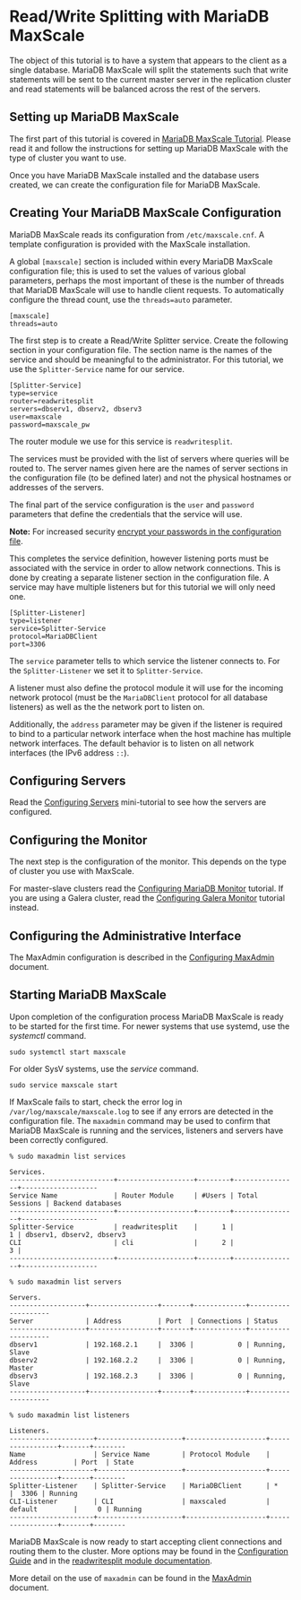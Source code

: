 # Read/Write Splitting with MariaDB MaxScale

The object of this tutorial is to have a system that appears to the client as a
single database. MariaDB MaxScale will split the statements such that write
statements will be sent to the current master server in the replication cluster
and read statements will be balanced across the rest of the servers.

## Setting up MariaDB MaxScale

The first part of this tutorial is covered in [MariaDB MaxScale Tutorial](MaxScale-Tutorial.md).
Please read it and follow the instructions for setting up MariaDB MaxScale with
the type of cluster you want to use.

Once you have MariaDB MaxScale installed and the database users created, we can
create the configuration file for MariaDB MaxScale.

## Creating Your MariaDB MaxScale Configuration

MariaDB MaxScale reads its configuration from `/etc/maxscale.cnf`. A template
configuration is provided with the MaxScale installation.

A global `[maxscale]` section is included within every MariaDB MaxScale
configuration file; this is used to set the values of various global parameters,
perhaps the most important of these is the number of threads that MariaDB
MaxScale will use to handle client requests. To automatically configure the
thread count, use the `threads=auto` parameter.

```
[maxscale]
threads=auto
```

The first step is to create a Read/Write Splitter service. Create the following
section in your configuration file. The section name is the names of the service
and should be meaningful to the administrator. For this tutorial, we use the
`Splitter-Service` name for our service.

```
[Splitter-Service]
type=service
router=readwritesplit
servers=dbserv1, dbserv2, dbserv3
user=maxscale
password=maxscale_pw
```

The router module we use for this service is `readwritesplit`.

The services must be provided with the list of servers where queries
will be routed to. The server names given here are the names of server sections
in the configuration file (to be defined later) and not the physical hostnames
or addresses of the servers.

The final part of the service configuration is the `user` and `password`
parameters that define the credentials that the service will use.

**Note:** For increased security [encrypt your passwords in the configuration file](Encrypting-Passwords.md).

This completes the service definition, however listening ports must be
associated with the service in order to allow network connections. This is done
by creating a separate listener section in the configuration file. A service may
have multiple listeners but for this tutorial we will only need one.

```
[Splitter-Listener]
type=listener
service=Splitter-Service
protocol=MariaDBClient
port=3306
```

The `service` parameter tells to which service the listener connects to. For the
`Splitter-Listener` we set it to `Splitter-Service`.

A listener must also define the protocol module it will use for the incoming
network protocol (must be the `MariaDBClient` protocol for all database
listeners) as well as the the network port to listen on.

Additionally, the `address` parameter may be given if the listener is required
to bind to a particular network interface when the host machine has multiple
network interfaces. The default behavior is to listen on all network interfaces
(the IPv6 address `::`).

## Configuring Servers

Read the [Configuring Servers](Configuring-Servers.md) mini-tutorial to see how
the servers are configured.

## Configuring the Monitor

The next step is the configuration of the monitor. This depends on the type of
cluster you use with MaxScale.

For master-slave clusters read the
[Configuring MariaDB Monitor](Configuring-MariaDB-Monitor.md)
tutorial. If you are using a Galera cluster, read the
[Configuring Galera Monitor](Configuring-Galera-Monitor.md)
tutorial instead.

## Configuring the Administrative Interface

The MaxAdmin configuration is described in the
[Configuring MaxAdmin](Configuring-MaxAdmin.md) document.

## Starting MariaDB MaxScale

Upon completion of the configuration process MariaDB MaxScale is ready to be
started for the first time. For newer systems that use systemd, use the _systemctl_ command.

```
sudo systemctl start maxscale
```

For older SysV systems, use the _service_ command.

```
sudo service maxscale start
```

If MaxScale fails to start, check the error log in
`/var/log/maxscale/maxscale.log` to see if any errors are detected in the
configuration file. The `maxadmin` command may be used to confirm that MariaDB
MaxScale is running and the services, listeners and servers have been correctly
configured.

```
% sudo maxadmin list services

Services.
--------------------------+-------------------+--------+----------------+-------------------
Service Name              | Router Module     | #Users | Total Sessions | Backend databases
--------------------------+-------------------+--------+----------------+-------------------
Splitter-Service          | readwritesplit    |      1 |              1 | dbserv1, dbserv2, dbserv3
CLI                       | cli               |      2 |              3 |
--------------------------+-------------------+--------+----------------+-------------------

% sudo maxadmin list servers

Servers.
-------------------+-----------------+-------+-------------+--------------------
Server             | Address         | Port  | Connections | Status
-------------------+-----------------+-------+-------------+--------------------
dbserv1            | 192.168.2.1     |  3306 |           0 | Running, Slave
dbserv2            | 192.168.2.2     |  3306 |           0 | Running, Master
dbserv3            | 192.168.2.3     |  3306 |           0 | Running, Slave
-------------------+-----------------+-------+-------------+--------------------

% sudo maxadmin list listeners

Listeners.
---------------------+---------------------+--------------------+-----------------+-------+--------
Name                 | Service Name        | Protocol Module    | Address         | Port  | State
---------------------+---------------------+--------------------+-----------------+-------+--------
Splitter-Listener    | Splitter-Service    | MariaDBClient      | *               |  3306 | Running
CLI-Listener         | CLI                 | maxscaled          | default         |     0 | Running
---------------------+---------------------+--------------------+-----------------+-------+--------
```

MariaDB MaxScale is now ready to start accepting client connections and routing
them to the cluster. More options may be found in the
[Configuration Guide](../Getting-Started/Configuration-Guide.md)
and in the [readwritesplit module documentation](../Routers/ReadWriteSplit.md).

More detail on the use of `maxadmin` can be found in the
[MaxAdmin](../Reference/MaxAdmin.md) document.
